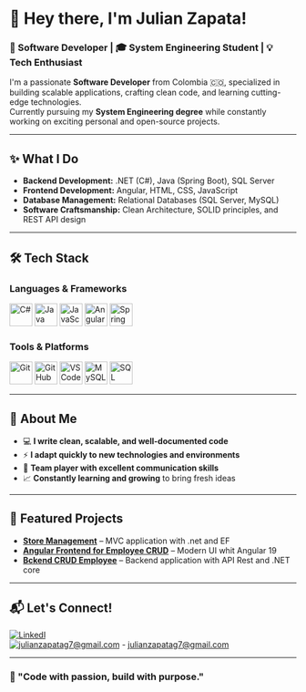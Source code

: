 
# 👋 Hey there, I'm Julian Zapata!  

### 🚀 Software Developer | 🎓 System Engineering Student | 💡 Tech Enthusiast  

I'm a passionate **Software Developer** from Colombia 🇨🇴, specialized in building scalable applications, crafting clean code, and learning cutting-edge technologies.  
Currently pursuing my **System Engineering degree** while constantly working on exciting personal and open-source projects.  

---

## ✨ What I Do  

- **Backend Development:** .NET (C#), Java (Spring Boot), SQL Server  
- **Frontend Development:** Angular, HTML, CSS, JavaScript  
- **Database Management:** Relational Databases (SQL Server, MySQL)  
- **Software Craftsmanship:** Clean Architecture, SOLID principles, and REST API design  

---

## 🛠️ Tech Stack  

### Languages & Frameworks  
<p>
  <img src="https://cdn.jsdelivr.net/gh/devicons/devicon/icons/csharp/csharp-original.svg" width="40" height="40" alt="C#"/>
  <img src="https://cdn.jsdelivr.net/gh/devicons/devicon/icons/java/java-original.svg" width="40" height="40" alt="Java"/>
  <img src="https://cdn.jsdelivr.net/gh/devicons/devicon/icons/javascript/javascript-original.svg" width="40" height="40" alt="JavaScript"/>
   <!--<img src="https://cdn.jsdelivr.net/gh/devicons/devicon/icons/typescript/typescript-original.svg" width="40" height="40" alt="TypeScript"/>-->
  <img src="https://cdn.jsdelivr.net/gh/devicons/devicon/icons/angularjs/angularjs-original.svg" width="40" height="40" alt="Angular"/>
  <img src="https://cdn.jsdelivr.net/gh/devicons/devicon/icons/spring/spring-original.svg" width="40" height="40" alt="Spring Boot"/>
</p>

### Tools & Platforms  
<p>
  <img src="https://cdn.jsdelivr.net/gh/devicons/devicon/icons/git/git-original.svg" width="40" height="40" alt="Git"/>
  <img src="https://cdn.jsdelivr.net/gh/devicons/devicon/icons/github/github-original.svg" width="40" height="40" alt="GitHub"/>
  <!--<img src="https://cdn.jsdelivr.net/gh/devicons/devicon/icons/docker/docker-original.svg" width="40" height="40" alt="Docker"/>-->
  <img src="https://cdn.jsdelivr.net/gh/devicons/devicon/icons/vscode/vscode-original.svg" width="40" height="40" alt="VSCode"/>
  <img src="https://cdn.jsdelivr.net/gh/devicons/devicon/icons/mysql/mysql-original.svg" width="40" height="40" alt="MySQL"/>
  <img src="https://cdn.jsdelivr.net/gh/devicons/devicon/icons/microsoftsqlserver/microsoftsqlserver-plain.svg" width="40" height="40" alt="SQL Server"/>
</p>

---

## 🌟 About Me 

- 💻 **I write clean, scalable, and well-documented code**  
- ⚡ **I adapt quickly to new technologies and environments**  
- 🤝 **Team player with excellent communication skills**  
- 📈 **Constantly learning and growing** to bring fresh ideas  

---

## 📂 Featured Projects  

- [**Store Management**](https://github.com/JulianHZ711/Enchapes) – MVC application with .net and EF 
- [**Angular Frontend for Employee CRUD**](https://github.com/JulianHZ711/FrontEnd-PruebaTecnica) –  Modern UI whit Angular 19
- [**Bckend CRUD Employee**](https://github.com/JulianHZ711/BackEnd-PruebaTecnica) – Backend application with API Rest and .NET core

---

## 📬 Let's Connect!  

[![LinkedI](https://img.shields.io/badge/LinkedIn-0077B5?style=for-the-badge&logo=linkedin&logoColor=white)](https://www.linkedin.com/in/julián-zapata-gutiérrez-5b2b0133a)  
[![julianzapatag7@gmail.com](https://img.shields.io/badge/Email-D14836?style=for-the-badge&logo=gmail&logoColor=white)](julianzapatag7@gmail.com)  - julianzapatag7@gmail.com

---

### 🌟 "Code with passion, build with purpose."

